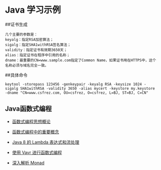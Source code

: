 # Java 学习示例
##证书生成
```
几个主要的参数是：
keyalg：指定RSA加密算法；
sigalg：指定SHA1withRSA签名算法；
validity：指定证书有效期3650天；
alias：指定证书在程序中引用的名称；
dname：最重要的CN=www.sample.com指定了Common Name，如果证书用在HTTPS中，这个名称必须与域名完全一致。
```
##具体命令
```
keytool -storepass 123456 -genkeypair -keyalg RSA -keysize 1024 -sigalg SHA1withRSA -validity 3650 -alias mycert -keystore my.keystore -dname "CN=www.csfrez.com, OU=csfrez, O=csfrez, L=BJ, ST=BJ, C=CN"
```

## Java函数式编程
* [函数式编程思想概论](https://www.ibm.com/developerworks/cn/java/j-understanding-functional-programming-1/index.html)

* [函数式编程中的重要概念](https://www.ibm.com/developerworks/cn/java/j-understanding-functional-programming-3/index.html)

* [Java 8 的 Lambda 表达式和流处理](https://www.ibm.com/developerworks/cn/java/j-understanding-functional-programming-2/index.html)

* [使用 Vavr 进行函数式编程](https://www.ibm.com/developerworks/cn/java/j-understanding-functional-programming-4/index.html)

* [深入解析 Monad](https://www.ibm.com/developerworks/cn/java/j-understanding-functional-programming-5/index.html)
